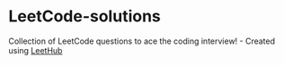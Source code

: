 # LeetCode-solutions
Collection of LeetCode questions to ace the coding interview! - Created using [LeetHub](https://github.com/QasimWani/LeetHub)
